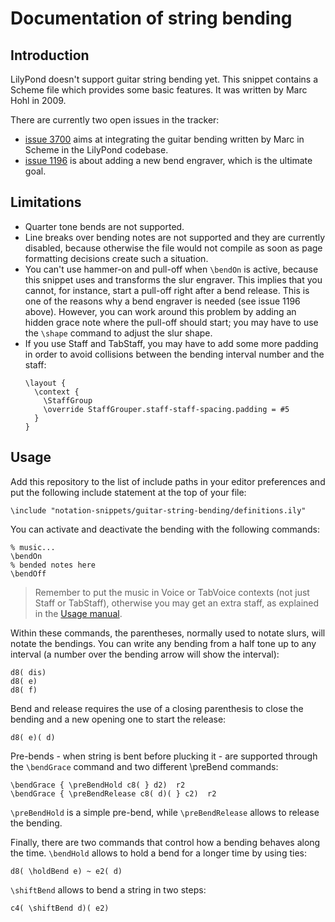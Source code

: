 Documentation of string bending
===============================

Introduction
------------

LilyPond doesn't support guitar string bending yet.  This snippet
contains a Scheme file which provides some basic features.  It was
written by Marc Hohl in 2009.

There are currently two open issues in the tracker:

* [issue 3700](https://code.google.com/p/lilypond/issues/detail?id=3700)
  aims at integrating the guitar bending written by Marc in Scheme
  in the LilyPond codebase.
* [issue 1196](https://code.google.com/p/lilypond/issues/detail?id=1196)
  is about adding a new bend engraver, which is the ultimate goal.


Limitations
-----------

* Quarter tone bends are not supported.
* Line breaks over bending notes are not supported and they are currently
  disabled, because otherwise the file would not compile as soon as page
  formatting decisions create such a situation.
* You can't use hammer-on and pull-off when `\bendOn` is active, because
  this snippet uses and transforms the slur engraver.  This implies that
  you cannot, for instance, start a pull-off right after a bend release.
  This is one of the reasons why a bend engraver is needed (see
  issue 1196 above). However, you can work around this problem by adding
  an hidden grace note  where the pull-off should start; you may have to
  use the `\shape` command to adjust the slur shape.
* If you use Staff and TabStaff, you may have to add some more padding
  in order to avoid collisions between the bending interval number and
  the staff:
  ```
  \layout {
    \context {
      \StaffGroup
      \override StaffGrouper.staff-staff-spacing.padding = #5
    }
  }
  ```


Usage
-----

Add this repository to the list of include paths in your editor preferences
and put the following include statement at the top of your file:

    \include "notation-snippets/guitar-string-bending/definitions.ily"

You can activate and deactivate the bending with the following commands:

    % music...
    \bendOn
    % bended notes here
    \bendOff

> Remember to put the music in Voice or TabVoice contexts (not just Staff
> or TabStaff), otherwise you may get an extra staff, as explained in the
> [Usage manual](http://lilypond.org/doc/stable/Documentation/usage/common-errors.html#an-extra-staff-appears).

Within these commands, the parentheses, normally used to notate slurs,
will notate the bendings.  You can write any bending from a half
tone up to any interval (a number over the bending arrow will show
the interval):

    d8( dis)
    d8( e)
    d8( f)

Bend and release requires the use of a closing parenthesis to close the
bending and a new opening one to start the release:

    d8( e)( d)

Pre-bends - when string is bent before plucking it - are supported
through the `\bendGrace` command and two different \preBend commands:

    \bendGrace { \preBendHold c8( } d2)  r2
    \bendGrace { \preBendRelease c8( d)( } c2)  r2

`\preBendHold` is a simple pre-bend, while `\preBendRelease` allows to
release the bending.

Finally, there are two commands that control how a bending behaves
along the time.  `\bendHold` allows to hold a bend for a longer time
by using ties:

    d8( \holdBend e) ~ e2( d)

`\shiftBend` allows to bend a string in two steps:

    c4( \shiftBend d)( e2)
